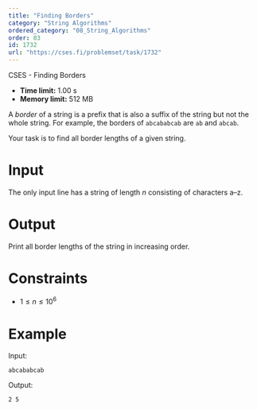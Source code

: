 ```yaml
---
title: "Finding Borders"
category: "String Algorithms"
ordered_category: "08_String_Algorithms"
order: 03
id: 1732
url: "https://cses.fi/problemset/task/1732"
---
```


CSES - Finding Borders

  * **Time limit:** 1.00 s
  * **Memory limit:** 512 MB

A _border_ of a string is a prefix that is also a suffix of the string but not
the whole string. For example, the borders of `abcababcab` are `ab` and
`abcab`.

Your task is to find all border lengths of a given string.

# Input

The only input line has a string of length $n$ consisting of characters a–z.

# Output

Print all border lengths of the string in increasing order.

# Constraints

  * $1 \le n \le 10^6$

# Example

Input:

    
    
    abcababcab
    

Output:

    
    
    2 5
    

